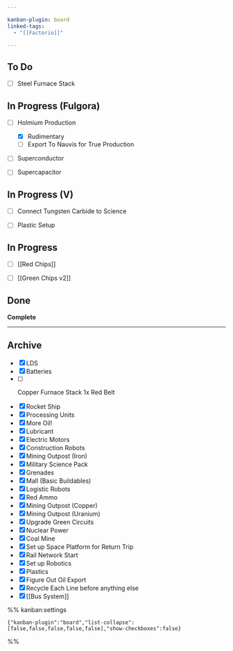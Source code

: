 ```yaml
---

kanban-plugin: board
linked-tags:
  - "[[Factorio]]"

---
```


## To Do

- [ ] Steel Furnace Stack


## In Progress (Fulgora)

- [ ] Holmium Production
	- [x] Rudimentary
	- [ ] Export To Nauvis for True Production
- [ ] Superconductor
- [ ] Supercapacitor


## In Progress (V)

- [ ] Connect Tungsten Carbide to Science
- [ ] Plastic Setup


## In Progress

- [ ] [[Red Chips]]
- [ ] [[Green Chips v2]]


## Done

**Complete**


***

## Archive

- [x] LDS
- [x] Batteries
- [ ] <p class="important">Copper Furnace Stack 1x Red Belt</p>
- [x] Rocket Ship
- [x] Processing Units
- [x] More Oil!
- [x] Lubricant
- [x] Electric Motors
- [x] Construction Robots
- [x] Mining Outpost (Iron)
- [x] Military Science Pack
- [x] Grenades
- [x] Mall (Basic Buildables)
- [x] Logistic Robots
- [x] Red Ammo
- [x] Mining Outpost (Copper)
- [x] Mining Outpost (Uranium)
- [x] Upgrade Green Circuits
- [x] Nuclear Power
- [x] Coal Mine
- [x] Set up Space Platform for Return Trip
- [x] Rail Network Start
- [x] Set up Robotics
- [x] Plastics
- [x] Figure Out Oil Export
- [x] Recycle Each Line before anything else
- [x] [[Bus System]]

%% kanban:settings
```
{"kanban-plugin":"board","list-collapse":[false,false,false,false,false],"show-checkboxes":false}
```
%%